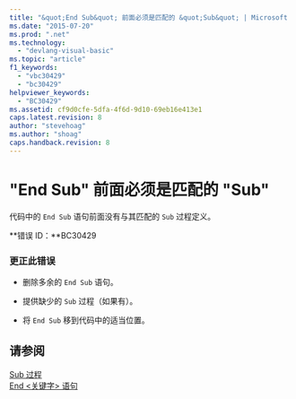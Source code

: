 ```yaml
---
title: "&quot;End Sub&quot; 前面必须是匹配的 &quot;Sub&quot; | Microsoft Docs"
ms.date: "2015-07-20"
ms.prod: ".net"
ms.technology: 
  - "devlang-visual-basic"
ms.topic: "article"
f1_keywords: 
  - "vbc30429"
  - "bc30429"
helpviewer_keywords: 
  - "BC30429"
ms.assetid: cf9d0cfe-5dfa-4f6d-9d10-69eb16e413e1
caps.latest.revision: 8
author: "stevehoag"
ms.author: "shoag"
caps.handback.revision: 8
---
```

# &quot;End Sub&quot; 前面必须是匹配的 &quot;Sub&quot;
代码中的 `End Sub` 语句前面没有与其匹配的 `Sub` 过程定义。  
  
 **错误 ID：**BC30429  
  
### 更正此错误  
  
-   删除多余的 `End Sub` 语句。  
  
-   提供缺少的 `Sub` 过程（如果有）。  
  
-   将 `End Sub` 移到代码中的适当位置。  
  
## 请参阅  
 [Sub 过程](../../visual-basic/programming-guide/language-features/procedures/sub-procedures.md)   
 [End \<关键字\> 语句](../../visual-basic/language-reference/statements/end-keyword-statement.md)